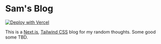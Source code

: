 # Sam's Blog


[![Deploy with Vercel](https://vercel.com/button)](https://vercel.com/new/git/external)

This is a [Next.js](https://nextjs.org/), [Tailwind CSS](https://tailwindcss.com/) blog for my random thoughts. Some good some TBD.


